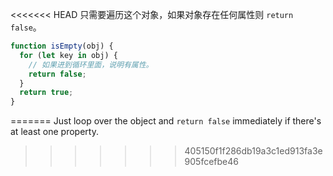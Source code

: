 <<<<<<< HEAD
只需要遍历这个对象，如果对象存在任何属性则 `return false`。

```js
function isEmpty(obj) {
  for (let key in obj) {
    // 如果进到循环里面，说明有属性。
    return false;
  }
  return true;
}
```
=======
Just loop over the object and `return false` immediately if there's at least one property.
>>>>>>> 405150f1f286db19a3c1ed913fa3e905fcefbe46

